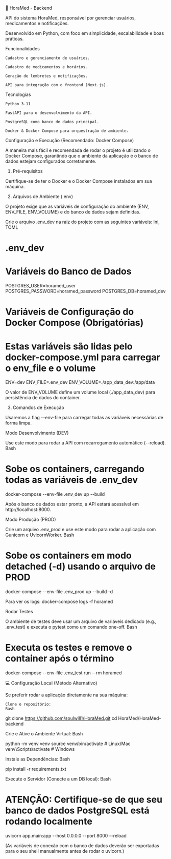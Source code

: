 💊 HoraMed - Backend

API do sistema HoraMed, responsável por gerenciar usuários, medicamentos e notificações.

Desenvolvido em Python, com foco em simplicidade, escalabilidade e boas práticas.

Funcionalidades

    Cadastro e gerenciamento de usuários.

    Cadastro de medicamentos e horários.

    Geração de lembretes e notificações.

    API para integração com o frontend (Next.js).

Tecnologias

    Python 3.11

    FastAPI para o desenvolvimento da API.

    PostgreSQL como banco de dados principal.

    Docker & Docker Compose para orquestração de ambiente.

Configuração e Execução (Recomendado: Docker Compose)

A maneira mais fácil e recomendada de rodar o projeto é utilizando o Docker Compose, garantindo que o ambiente da aplicação e o banco de dados estejam configurados corretamente.

1. Pré-requisitos

Certifique-se de ter o Docker e o Docker Compose instalados em sua máquina.

2. Arquivos de Ambiente (.env)

O projeto exige que as variáveis de configuração do ambiente (ENV, ENV_FILE, ENV_VOLUME) e do banco de dados sejam definidas.

Crie o arquivo .env_dev na raiz do projeto com as seguintes variáveis:
Ini, TOML

# .env_dev

# Variáveis do Banco de Dados
POSTGRES_USER=horamed_user
POSTGRES_PASSWORD=horamed_password
POSTGRES_DB=horamed_dev

# Variáveis de Configuração do Docker Compose (Obrigatórias)
# Estas variáveis são lidas pelo docker-compose.yml para carregar o env_file e o volume
ENV=dev
ENV_FILE=.env_dev
ENV_VOLUME=./app_data_dev:/app/data

O valor de ENV_VOLUME define um volume local (./app_data_dev) para persistência de dados do container.

3. Comandos de Execução

Usaremos a flag --env-file para carregar todas as variáveis necessárias de forma limpa.

Modo Desenvolvimento (DEV)

Use este modo para rodar a API com recarregamento automático (--reload).
Bash

# Sobe os containers, carregando todas as variáveis de .env_dev
docker-compose --env-file .env_dev up --build

Após o banco de dados estar pronto, a API estará acessível em http://localhost:8000.

Modo Produção (PROD)

Crie um arquivo .env_prod e use este modo para rodar a aplicação com Gunicorn e UvicornWorker.
Bash

# Sobe os containers em modo detached (-d) usando o arquivo de PROD
docker-compose --env-file .env_prod up --build -d

Para ver os logs: docker-compose logs -f horamed

Rodar Testes

O ambiente de testes deve usar um arquivo de variáveis dedicado (e.g., .env_test) e executa o pytest como um comando one-off.
Bash

# Executa os testes e remove o container após o término
docker-compose --env-file .env_test run --rm horamed

💻 Configuração Local (Método Alternativo)

Se preferir rodar a aplicação diretamente na sua máquina:

    Clone o repositório:
    Bash

git clone https://github.com/soulwill1/HoraMed.git
cd HoraMed/HoraMed-backend

Crie e Ative o Ambiente Virtual:
Bash

python -m venv venv
source venv/bin/activate  # Linux/Mac
venv\Scripts\activate     # Windows

Instale as Dependências:
Bash

pip install -r requirements.txt

Execute o Servidor (Conecte a um DB local):
Bash

# ATENÇÃO: Certifique-se de que seu banco de dados PostgreSQL está rodando localmente
uvicorn app.main:app --host 0.0.0.0 --port 8000 --reload

(As variáveis de conexão com o banco de dados deverão ser exportadas para o seu shell manualmente antes de rodar o uvicorn.)
